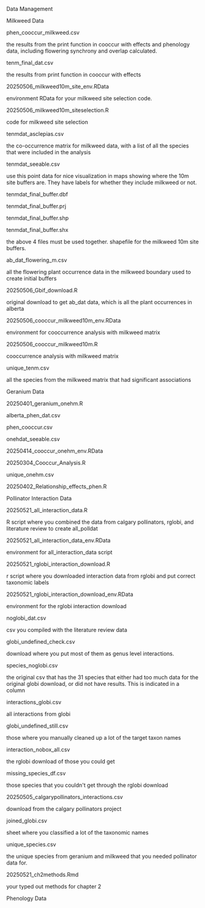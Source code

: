 Data Management

Milkweed Data

phen_cooccur_milkweed.csv

the results from the print function in cooccur with effects and phenology data, including flowering synchrony and overlap calculated. 

tenm_final_dat.csv

the results from print function in cooccur with effects

20250506_milkweed10m_site_env.RData

environment RData for your milkweed site selection code. 

20250506_milkweed10m_siteselection.R

code for milkweed site selection

tenmdat_asclepias.csv

the co-occurrence matrix for milkweed data, with a list of all the species that were included in the analysis

tenmdat_seeable.csv

use this point data for nice visualization in maps showing where the 10m site buffers are. They have labels for whether they include milkweed or not. 

tenmdat_final_buffer.dbf

tenmdat_final_buffer.prj

tenmdat_final_buffer.shp

tenmdat_final_buffer.shx

the above 4 files must be used together. shapefile for the milkweed 10m site buffers. 

ab_dat_flowering_m.csv

all the flowering plant occurrence data in the milkweed boundary used to create initial buffers

20250506_Gbif_download.R

original download to get ab_dat data, which is all the plant occurrences in alberta

20250506_cooccur_milkweed10m_env.RData

environment for cooccurrence analysis with milkweed matrix

20250506_cooccur_milkweed10m.R

cooccurrence analysis with milkweed matrix

unique_tenm.csv

all the species from the milkweed matrix that had significant associations

Geranium Data

20250401_geranium_onehm.R

alberta_phen_dat.csv

phen_cooccur.csv

onehdat_seeable.csv

20250414_cooccur_onehm_env.RData

20250304_Cooccur_Analysis.R

unique_onehm.csv

20250402_Relationship_effects_phen.R

Pollinator Interaction Data

20250521_all_interaction_data.R

R script where you combined the data from calgary pollinators, rglobi, and literature review to create all_polldat

20250521_all_interaction_data_env.RData

environment for all_interaction_data script

20250521_rglobi_interaction_download.R

r script where you downloaded interaction data from rglobi and put correct taxonomic labels

20250521_rglobi_interaction_download_env.RData

environment for the rglobi interaction download

noglobi_dat.csv

csv you compiled with the literature review data

globi_undefined_check.csv

download where you put most of them as genus level interactions. 

species_noglobi.csv

the original csv that has the 31 species that either had too much data for the original globi download, or did not have results. This is indicated in a column 

interactions_globi.csv

all interactions from globi

globi_undefined_still.csv

those where you manually cleaned up a lot of the target taxon names

interaction_nobox_all.csv

the rglobi download of those you could get

missing_species_df.csv

those species that you couldn't get through the rglobi download

20250505_calgarypollinators_interactions.csv

download from the calgary pollinators project

joined_globi.csv

sheet where you classified a lot of the taxonomic names

unique_species.csv

the unique species from geranium and milkweed that you needed pollinator data for.

20250521_ch2methods.Rmd

your typed out methods for chapter 2

Phenology Data

